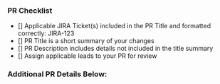 ### PR Checklist

- [] Applicable JIRA Ticket(s) included in the PR Title and formatted correctly: JIRA-123
- [] PR Title is a short summary of your changes
- [] PR Description includes details not included in the title summary
- [] Assign applicable leads to your PR for review

### Additional PR Details Below:

